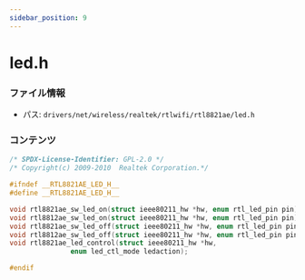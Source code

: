 ```yaml
---
sidebar_position: 9
---
```

# led.h

### ファイル情報

- パス: `drivers/net/wireless/realtek/rtlwifi/rtl8821ae/led.h`

### コンテンツ

```h
/* SPDX-License-Identifier: GPL-2.0 */
/* Copyright(c) 2009-2010  Realtek Corporation.*/

#ifndef __RTL8821AE_LED_H__
#define __RTL8821AE_LED_H__

void rtl8821ae_sw_led_on(struct ieee80211_hw *hw, enum rtl_led_pin pin);
void rtl8812ae_sw_led_on(struct ieee80211_hw *hw, enum rtl_led_pin pin);
void rtl8821ae_sw_led_off(struct ieee80211_hw *hw, enum rtl_led_pin pin);
void rtl8812ae_sw_led_off(struct ieee80211_hw *hw, enum rtl_led_pin pin);
void rtl8821ae_led_control(struct ieee80211_hw *hw,
			   enum led_ctl_mode ledaction);

#endif

```
